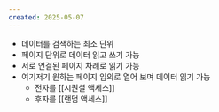 ```yaml
---
created: 2025-05-07
---
```

- 데이터를 검색하는 최소 단위
- 페이지 단위로 데이터 읽고 쓰기 가능
- 서로 연결된 페이지 차례로 읽기 가능
- 여기저기 원하는 페이지 임의로 열어 보며 데이터 읽기 가능
	- 전자를 [[시퀀셜 액세스]]
	- 후자를 [[랜덤 액세스]]